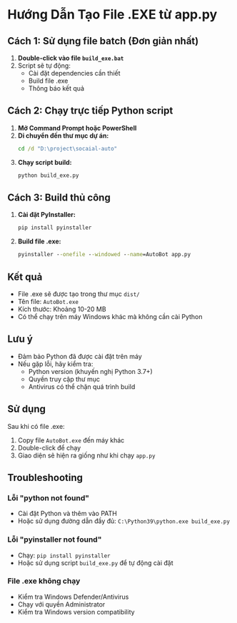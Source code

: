 # Hướng Dẫn Tạo File .EXE từ app.py

## Cách 1: Sử dụng file batch (Đơn giản nhất)

1. **Double-click vào file `build_exe.bat`**
2. Script sẽ tự động:
   - Cài đặt dependencies cần thiết
   - Build file .exe
   - Thông báo kết quả

## Cách 2: Chạy trực tiếp Python script

1. **Mở Command Prompt hoặc PowerShell**
2. **Di chuyển đến thư mục dự án:**
   ```cmd
   cd /d "D:\project\socaial-auto"
   ```
3. **Chạy script build:**
   ```cmd
   python build_exe.py
   ```

## Cách 3: Build thủ công

1. **Cài đặt PyInstaller:**
   ```cmd
   pip install pyinstaller
   ```

2. **Build file .exe:**
   ```cmd
   pyinstaller --onefile --windowed --name=AutoBot app.py
   ```

## Kết quả

- File .exe sẽ được tạo trong thư mục `dist/`
- Tên file: `AutoBot.exe`
- Kích thước: Khoảng 10-20 MB
- Có thể chạy trên máy Windows khác mà không cần cài Python

## Lưu ý

- Đảm bảo Python đã được cài đặt trên máy
- Nếu gặp lỗi, hãy kiểm tra:
  - Python version (khuyến nghị Python 3.7+)
  - Quyền truy cập thư mục
  - Antivirus có thể chặn quá trình build

## Sử dụng

Sau khi có file .exe:
1. Copy file `AutoBot.exe` đến máy khác
2. Double-click để chạy
3. Giao diện sẽ hiện ra giống như khi chạy `app.py`

## Troubleshooting

### Lỗi "python not found"
- Cài đặt Python và thêm vào PATH
- Hoặc sử dụng đường dẫn đầy đủ: `C:\Python39\python.exe build_exe.py`

### Lỗi "pyinstaller not found"
- Chạy: `pip install pyinstaller`
- Hoặc sử dụng script `build_exe.py` để tự động cài đặt

### File .exe không chạy
- Kiểm tra Windows Defender/Antivirus
- Chạy với quyền Administrator
- Kiểm tra Windows version compatibility 